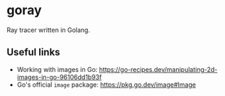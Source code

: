 # goray

Ray tracer written in Golang.

## Useful links

- Working with images in Go: https://go-recipes.dev/manipulating-2d-images-in-go-96106dd1b93f
- Go's official `image` package: https://pkg.go.dev/image#Image

